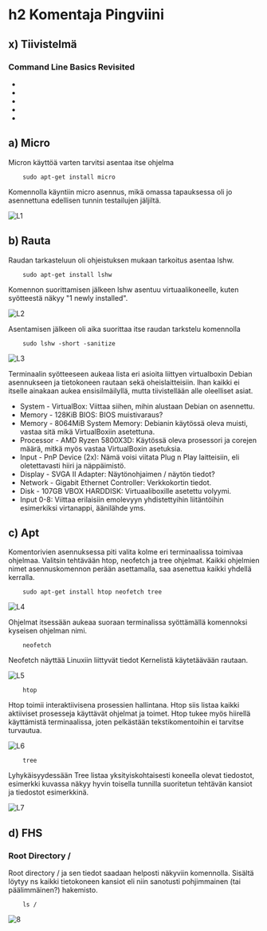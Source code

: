 # h2 Komentaja Pingviini

## x) Tiivistelmä

### Command Line Basics Revisited
-
-
-
-
-

## a) Micro
Micron käyttöä varten tarvitsi asentaa itse ohjelma

        sudo apt-get install micro

Komennolla käyntiin micro asennus, mikä omassa tapauksessa oli jo asennettuna edellisen tunnin testailujen jäljiltä.

![L1](H2_1.png)

## b) Rauta
Raudan tarkasteluun oli ohjeistuksen mukaan tarkoitus asentaa lshw. 

        sudo apt-get install lshw

Komennon suorittamisen jälkeen lshw asentuu virtuaalikoneelle, kuten syötteestä näkyy "1 newly installed".

![L2](H2_2.png)

Asentamisen jälkeen oli aika suorittaa itse raudan tarkstelu komennolla

        sudo lshw -short -sanitize

![L3](H2_3.png)

Terminaalin syötteeseen aukeaa lista eri asioita liittyen virtualboxin Debian asennukseen ja tietokoneen rautaan sekä oheislaitteisiin. Ihan kaikki ei itselle ainakaan aukea ensisilmäilyllä, mutta tiivistellään alle oleelliset asiat.

- System - VirtualBox: Viittaa siihen, mihin alustaan Debian on asennettu. 
- Memory - 128KiB BIOS: BIOS muistivaraus?
- Memory - 8064MiB System Memory: Debianin käytössä oleva muisti, vastaa sitä mikä VirtualBoxiin asetettuna.
- Processor - AMD Ryzen 5800X3D: Käytössä oleva prosessori ja corejen määrä, mitkä myös vastaa VirtualBoxin asetuksia. 
- Input - PnP Device (2x): Nämä voisi viitata Plug n Play laitteisiin, eli oletettavasti hiiri ja näppäimistö.
- Display - SVGA II Adapter: Näytönohjaimen / näytön tiedot?
- Network - Gigabit Ethernet Controller: Verkkokortin tiedot. 
- Disk - 107GB VBOX HARDDISK: Virtuaaliboxille asetettu volyymi.
- Input 0-8: Viittaa erilaisiin emolevyyn yhdistettyihin liitäntöihin esimerkiksi virtanappi, äänilähde yms.

## c) Apt
Komentorivien asennuksessa piti valita kolme eri terminaalissa toimivaa ohjelmaa. Valitsin tehtävään htop, neofetch ja tree ohjelmat. Kaikki ohjelmien nimet asennuskomennon perään asettamalla, saa asenettua kaikki yhdellä kerralla.

        sudo apt-get install htop neofetch tree

![L4](H2_4.png)

Ohjelmat itsessään aukeaa suoraan terminalissa syöttämällä komennoksi kyseisen ohjelman nimi.

        neofetch

Neofetch näyttää Linuxiin liittyvät tiedot Kernelistä käytetäävään rautaan. 

![L5](H2_5.png)

        htop

Htop toimii interaktiivisena prosessien hallintana. Htop siis listaa kaikki aktiiviset prosesseja käyttävät ohjelmat ja toimet. Htop tukee myös hiirellä käyttämistä terminaalissa, joten pelkästään tekstikomentoihin ei tarvitse turvautua. 

![L6](H2_6.png)

        tree

Lyhykäisyydessään Tree listaa yksityiskohtaisesti koneella olevat tiedostot, esimerkki kuvassa näkyy hyvin toisella tunnilla suoritetun tehtävän kansiot ja tiedostot esimerkkinä.

![L7](H2_7.png)

## d) FHS

### Root Directory /
Root directory / ja sen tiedot saadaan helposti näkyviin komennolla. Sisältä löytyy ns kaikki tietokoneen kansiot eli niin sanotusti pohjimmainen (tai päälimmäinen?) hakemisto.

        ls /

![8](H2_8.png)

